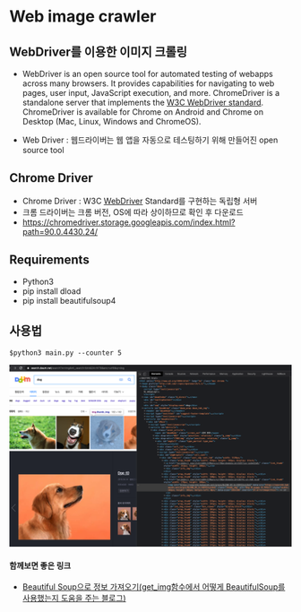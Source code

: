 # Web image crawler

## WebDriver를 이용한 이미지 크롤링

- WebDriver is an open source tool for automated testing of webapps across many browsers. It provides capabilities for navigating to web pages, user input, JavaScript execution, and more.  ChromeDriver is a standalone server that implements the [W3C WebDriver standard](https://w3c.github.io/webdriver/webdriver-spec.html). ChromeDriver is available for Chrome on Android and Chrome on Desktop (Mac, Linux, Windows and ChromeOS). 

- Web Driver : 웹드라이버는 웹 앱을 자동으로 테스팅하기 위해 만들어진 open source tool 

  

## Chrome Driver

- Chrome Driver : W3C [WebDriver](https://www.w3.org/TR/webdriver/) Standard를 구현하는 독립형 서버
- 크롬 드라이버는 크롬 버전, OS에 따라 상이하므로 확인 후 다운로드 
- https://chromedriver.storage.googleapis.com/index.html?path=90.0.4430.24/

## Requirements 

- Python3
- pip install dload
- pip install beautifulsoup4

## 사용법 

```shell
$python3 main.py --counter 5
```



![BeautifulSoupSample](./assets/tag.png)

#### 함께보면 좋은 링크

- [Beautiful Soup으로 정보 가져오기(get_img함수에서 어떻게 BeautifulSoup를 사용했는지 도움을 주는 블로그)](https://m.blog.naver.com/kiddwannabe/221177292446)



